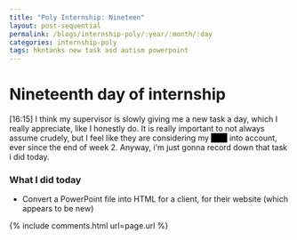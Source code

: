 ```yaml
---
title: "Poly Internship: Nineteen"
layout: post-sequential
permalink: /blogs/internship-poly/:year/:month/:day
categories: internship-poly
tags: hkntanks new task asd autism powerpoint
---
```

# Nineteenth day of internship

<span class="timestamp">[16:15]</span> I think my supervisor is slowly giving me a new task a day, which I really appreciate, like I honestly do. It is really important to not always assume crudely, but I feel like they are considering my <span style="color:black;background-color:black;">ASD</span> into account, ever since the end of week 2. Anyway, i'm just gonna record down that task i did today.

### What I did today
* Convert a PowerPoint file into HTML for <span ondblclick="this.innerHTML = 'http://www.hkntanks.com.sg/'">a client</span>, for their website (which appears to be new)


{% include comments.html url=page.url %}
